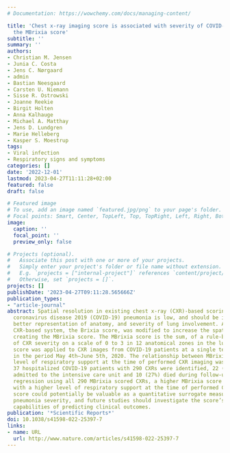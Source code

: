 ```yaml
---
# Documentation: https://wowchemy.com/docs/managing-content/

title: 'Chest x-ray imaging score is associated with severity of COVID-19 pneumonia:
  the MBrixia score'
subtitle: ''
summary: ''
authors:
- Christian M. Jensen
- Junia C. Costa
- Jens C. Nørgaard
- admin
- Bastian Neesgaard
- Carsten U. Niemann
- Sisse R. Ostrowski
- Joanne Reekie
- Birgit Holten
- Anna Kalhauge
- Michael A. Matthay
- Jens D. Lundgren
- Marie Helleberg
- Kasper S. Moestrup
tags:
- Viral infection
- Respiratory signs and symptoms
categories: []
date: '2022-12-01'
lastmod: 2023-04-27T11:11:28+02:00
featured: false
draft: false

# Featured image
# To use, add an image named `featured.jpg/png` to your page's folder.
# Focal points: Smart, Center, TopLeft, Top, TopRight, Left, Right, BottomLeft, Bottom, BottomRight.
image:
  caption: ''
  focal_point: ''
  preview_only: false

# Projects (optional).
#   Associate this post with one or more of your projects.
#   Simply enter your project's folder or file name without extension.
#   E.g. `projects = ["internal-project"]` references `content/project/deep-learning/index.md`.
#   Otherwise, set `projects = []`.
projects: []
publishDate: '2023-04-27T09:11:28.565666Z'
publication_types:
- "article-journal"
abstract: Spatial resolution in existing chest x-ray (CXR)-based scoring systems for
  coronavirus disease 2019 (COVID-19) pneumonia is low, and should be increased for
  better representation of anatomy, and severity of lung involvement. An existing
  CXR-based system, the Brixia score, was modified to increase the spatial resolution,
  creating the MBrixia score. The MBrixia score is the sum, of a rule-based quantification
  of CXR severity on a scale of 0 to 3 in 12 anatomical zones in the lungs. The MBrixia
  score was applied to CXR images from COVID-19 patients at a single tertiary hospital
  in the period May 4th–June 5th, 2020. The relationship between MBrixia score, and
  level of respiratory support at the time of performed CXR imaging was investigated.
  37 hospitalized COVID-19 patients with 290 CXRs were identified, 22 (59.5%) were
  admitted to the intensive care unit and 10 (27%) died during follow-up. In a Poisson
  regression using all 290 MBrixia scored CXRs, a higher MBrixia score was associated
  with a higher level of respiratory support at the time of performed CXR. The MBrixia
  score could potentially be valuable as a quantitative surrogate measurement of COVID-19
  pneumonia severity, and future studies should investigate the score’s validity and
  capabilities of predicting clinical outcomes.
publication: '*Scientific Reports*'
doi: 10.1038/s41598-022-25397-7
links:
- name: URL
  url: http://www.nature.com/articles/s41598-022-25397-7
---
```

